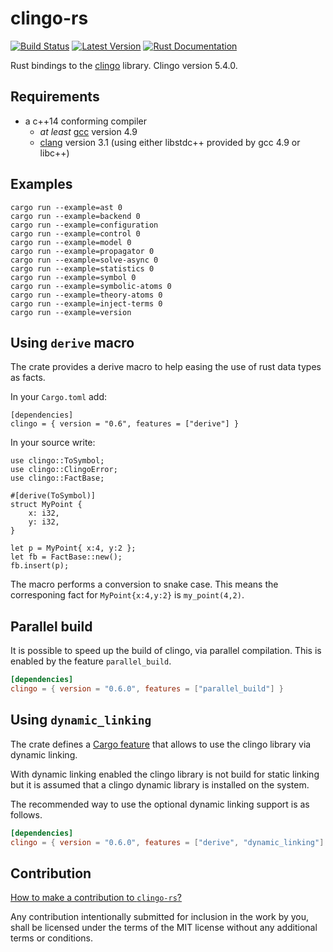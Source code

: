 # clingo-rs
[![Build Status](https://travis-ci.org/potassco/clingo-rs.svg?branch=master)](https://travis-ci.org/potassco/clingo-rs)
[![Latest Version](https://img.shields.io/crates/v/clingo.svg)](https://crates.io/crates/clingo)
[![Rust Documentation](https://img.shields.io/badge/api-rustdoc-blue.svg)](https://docs.rs/clingo)

Rust bindings to the [clingo](https://github.com/potassco/clingo) library.
Clingo version 5.4.0.

## Requirements

- a c++14 conforming compiler
  - *at least* [gcc](https://gcc.gnu.org/) version 4.9
  - [clang](http://clang.llvm.org/) version 3.1 (using either libstdc++
    provided by gcc 4.9 or libc++)

## Examples

    cargo run --example=ast 0
    cargo run --example=backend 0
    cargo run --example=configuration
    cargo run --example=control 0
    cargo run --example=model 0
    cargo run --example=propagator 0
    cargo run --example=solve-async 0
    cargo run --example=statistics 0
    cargo run --example=symbol 0
    cargo run --example=symbolic-atoms 0
    cargo run --example=theory-atoms 0
    cargo run --example=inject-terms 0
    cargo run --example=version

## Using `derive` macro

The crate provides a derive macro to help easing the use of rust data types as facts.


In your `Cargo.toml` add:

    [dependencies]
    clingo = { version = "0.6", features = ["derive"] }

In your source write:

    use clingo::ToSymbol;
    use clingo::ClingoError;
    use clingo::FactBase;

    #[derive(ToSymbol)]
    struct MyPoint {
        x: i32,
        y: i32,
    }

    let p = MyPoint{ x:4, y:2 };
    let fb = FactBase::new();
    fb.insert(p);

The macro performs a conversion to snake case. This means the corresponing fact for `MyPoint{x:4,y:2}` is `my_point(4,2)`.

## Parallel build

It is possible to speed up the build of clingo, via parallel compilation. This is enabled by the feature `parallel_build`.

```toml
[dependencies]
clingo = { version = "0.6.0", features = ["parallel_build"] }
```

## Using `dynamic_linking`

The crate defines a [Cargo feature] that allows to use the clingo library via dynamic linking.

[Cargo feature]: https://doc.rust-lang.org/cargo/reference/manifest.html#the-features-section

With dynamic linking enabled the clingo library is not build for static linking but it is assumed that a
clingo dynamic library is installed on the system.

The recommended way to use the optional dynamic linking support is as
follows.

```toml
[dependencies]
clingo = { version = "0.6.0", features = ["derive", "dynamic_linking"] }
```

## Contribution

[How to make a contribution to `clingo-rs`?](https://github.com/potassco/clingo-rs/blob/master/CONTRIBUTING.md)

Any contribution intentionally submitted for inclusion in the work by you, shall be licensed under the terms of the MIT license without any additional terms or conditions.
